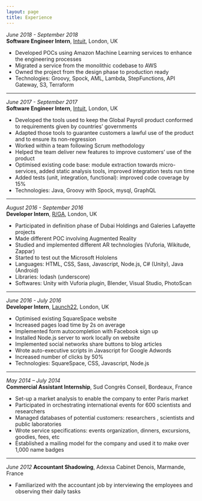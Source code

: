 ```yaml
---
layout: page
title: Experience
---
```



*June 2018 - September 2018*  
**Software Engineer Intern**, [Intuit](https://quickbooks.intuit.com/uk/accounting-software/), London, UK   
* Developed POCs using Amazon Machine Learning services to enhance the engineering processes
* Migrated a service from the monolithic codebase to AWS
* Owned the project from the design phase to production ready
* Technologies: Groovy, Spock, AML, Lambda, StepFunctions, API Gateway, S3, Terraform

---

*June 2017 - September 2017*  
**Software Engineer Intern**, [Intuit](https://quickbooks.intuit.com/uk/accounting-software/), London, UK   
 * Developed the tools used to keep the Global Payroll product conformed to requirements given by countries’ governments
 * Adapted those tools to guarantee customers a lawful use of the product and to ensure its non-regression
 * Worked within a team following Scrum methodology
 * Helped the team deliver new features to improve customers’ use of the product
 * Optimised existing code base: module extraction towards micro-services, added static analysis tools, improved integration tests run time
 * Added tests (unit, integration, functional): improved code coverage by 15%
 * Technologies: Java, Groovy with Spock, mysql, GraphQL

---

*August 2016 - September 2016*  
**Developer Intern**, [R/GA](https://www.rga.com/), London, UK  
* Participated in definition phase of Dubai Holdings and Galeries Lafayette projects
* Made different POC involving Augmented Reality
* Studied and implemented different AR technologies (Vuforia, Wikitude, Zappar)
* Started to test out the Microsoft Hololens
* Languages: HTML, CSS, Sass, Javascript, Node.js, C# (Unity), Java (Android)
* Libraries: lodash (underscore)
* Softwares: Unity with Vuforia plugin, Blender, Visual Studio, PhotoScan

---

*June 2016 - July 2016*  
**Developer Intern**, [Launch22](http://www.launch22.co.uk/london-home), London, UK
* Optimised existing SquareSpace website
* Increased pages load time by 2s on average
* Implemented form autocompletion with Facebook sign up
* Installed Node.js server to work locally on website
* Implemented social networks share buttons to blog articles
* Wrote auto-executive scripts in Javascript for Google Adwords
* Increased number of clicks by 50%
* Technologies: SquareSpace, CSS, Javascript, Node.js

---

*May 2014 – July 2014*  
**Commercial Assistant Internship**, Sud Congrès Conseil, Bordeaux, France
* Set-up a market analysis to enable the company to enter Paris market
* Participated in orchestrating international events for 600 scientists and researchers
* Managed databases of potential customers: researchers , scientists and public laboratories
* Wrote service specifications: events organization, dinners, excursions, goodies, fees, etc
* Established a mailing model for the company and used it to make over 1,000 name badges

---

*June 2012*
**Accountant Shadowing**, Adexsa Cabinet Denois, Marmande, France
* Familiarized with the accountant job by interviewing the employees and observing their daily tasks


